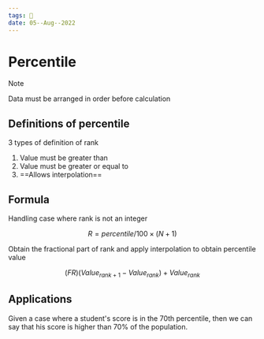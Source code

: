 ```yaml
---
tags: 🌱
date: 05--Aug--2022
---
```


# Percentile

>[!Note]
>Data must be arranged in order before calculation

## Definitions of percentile

3 types of definition of rank

1. Value must be greater than
2. Value must be greater or equal to
3. ==Allows interpolation==

## Formula

Handling case where rank is not an integer

$$R=percentile/100 \times (N+1)$$

Obtain the fractional part of rank and apply interpolation to obtain percentile value

$$(FR)(Value_{rank+1}-Value_{rank})+Value_{rank}$$

## Applications

Given a case where a student's score is in the 70th percentile, then we can say that his score is higher than 70% of the population.